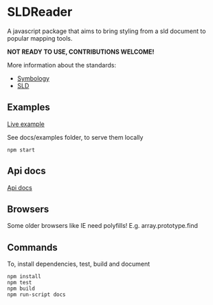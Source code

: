 # SLDReader

A javascript package that aims to bring styling from a sld document to popular mapping
tools.

**NOT READY TO USE, CONTRIBUTIONS WELCOME!**

More information about the standards:

* [Symbology](http://www.opengeospatial.org/standards/symbol/)
* [SLD](http://www.opengeospatial.org/standards/sld)

## Examples

[Live example](https://nieuwlandgeo.github.io/SLDReader/examples)

See docs/examples folder, to serve them locally

```
npm start
```

## Api docs

[Api docs](docs/api.md)

## Browsers

Some older browsers like IE need polyfills! E.g. array.prototype.find

## Commands

To, install dependencies, test, build and document

```
npm install
npm test
npm build
npm run-script docs
```
